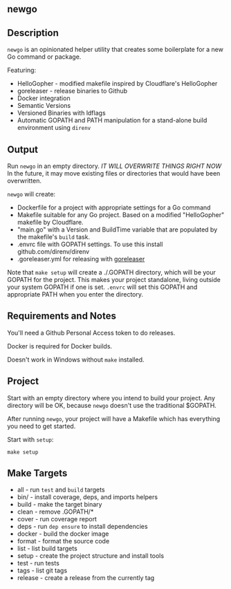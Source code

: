 ## newgo

## Description

`newgo` is an opinionated helper utility that creates some boilerplate for a new Go command or package.

Featuring:

- HelloGopher - modified makefile inspired by Cloudflare's HelloGopher
- goreleaser - release binaries to Github
- Docker integration
- Semantic Versions
- Versioned Binaries with ldflags
- Automatic GOPATH and PATH manipulation for a stand-alone build environment using `direnv`

## Output

Run `newgo` in an empty directory.  *IT WILL OVERWRITE THINGS RIGHT NOW*  In the future, it may move existing files or directories that would have been overwritten.

`newgo` will create:

- Dockerfile for a project with appropriate settings for a Go command
- Makefile suitable for any Go project.  Based on a modified "HelloGopher" makefile by Cloudflare.
- "main.go" with a Version and BuildTime variable that are populated by the makefile's `build` task.
- .envrc file with GOPATH settings.  To use this install github.com/direnv/direnv
- .goreleaser.yml for releasing with [goreleaser](https://github.com/goreleaser/goreleaser)

Note that `make setup` will create a ./.GOPATH directory, which will be your GOPATH for the project.  This makes your project standalone, living outside your system GOPATH if one is set.  `.envrc` will set this GOPATH and appropriate PATH when you enter the directory.

## Requirements and Notes

You'll need a Github Personal Access token to do releases.

Docker is required for Docker builds.

Doesn't work in Windows without `make` installed.

## Project

Start with an empty directory where you intend to build your project.  Any directory will be OK, because `newgo` doesn't use the traditional $GOPATH.

After running `newgo`, your project will have a Makefile which has everything you need to get started.  

Start with `setup`:

```
make setup
```


## Make Targets

- all - run `test` and `build` targets
- bin/ - install coverage, deps, and imports helpers
- build - make the target binary
- clean - remove .GOPATH/*
- cover - run coverage report
- deps - run `dep ensure` to install dependencies
- docker - build the docker image
- format - format the source code
- list - list build targets
- setup - create the project structure and install tools
- test  - run tests
- tags - list git tags
- release - create a release from the currently tag